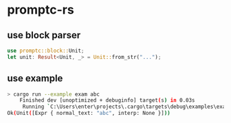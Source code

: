 # promptc-rs

## use block parser

```rust
use promptc::block::Unit;
let unit: Result<Unit, _> = Unit::from_str("...");
```

## use example

```sh
> cargo run --example exam abc
    Finished dev [unoptimized + debuginfo] target(s) in 0.03s
     Running `C:\Users\enter\projects\.cargo\targets\debug\examples\exam.exe abc`
Ok(Unit([Expr { normal_text: "abc", interp: None }]))
```
